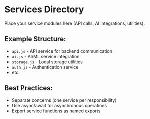 # Services Directory

Place your service modules here (API calls, AI integrations, utilities).

## Example Structure:
- `api.js` - API service for backend communication
- `ai.js` - AI/ML service integration
- `storage.js` - Local storage utilities
- `auth.js` - Authentication service
- etc.

## Best Practices:
- Separate concerns (one service per responsibility)
- Use async/await for asynchronous operations
- Export service functions as named exports
